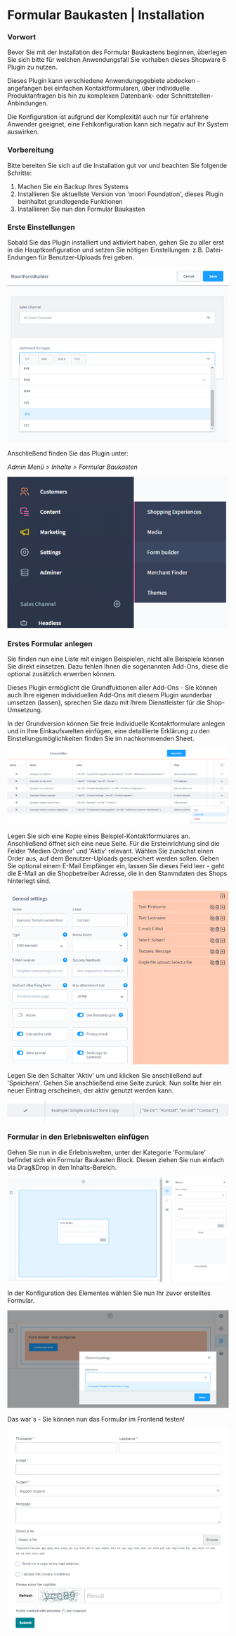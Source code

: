 # Formular Baukasten | Installation

### Vorwort

Bevor Sie mit der Installation des Formular Baukastens beginnen,
überlegen Sie sich bitte für welchen Anwendungsfall Sie vorhaben
dieses Shopware 6 Plugin zu nutzen.

Dieses Plugin kann verschiedene Anwendungsgebiete abdecken -
angefangen bei einfachen Kontaktformularen, über individuelle Produktanfragen
bis hin zu komplexen Datenbank- oder Schnittstellen-Anbindungen.

Die Konfiguration ist aufgrund der Komplexität auch nur für erfahrene Anwender geeignet,
eine Fehlkonfiguration kann sich negativ auf Ihr System auswirken.

### Vorbereitung

Bitte bereiten Sie sich auf die Installation gut vor und beachten Sie folgende Schritte:
1. Machen Sie ein Backup Ihres Systems
2. Installieren Sie aktuellste Version von 'moori Foundation', dieses Plugin beinhaltet grundlegende Funktionen
3. Installieren Sie nun den Formular Baukasten

### Erste Einstellungen

Sobald Sie das Plugin installiert und aktiviert haben, gehen Sie zu aller erst in die 
Hauptkonfiguration und setzen Sie nötigen Einstellungen: z.B. Datei-Endungen für 
Benutzer-Uploads frei geben.

![Plugin Konfiguration](images/setup-1.png)

Anschließend finden Sie das Plugin unter:

*Admin Menü > Inhalte > Formular Baukasten*

![Plugin Konfiguration](images/setup-2.png)

### Erstes Formular anlegen

Sie finden nun eine Liste mit einigen Beispielen, nicht alle Beispiele können Sie direkt 
einsetzen. Dazu fehlen Ihnen die sogenannten Add-Ons, diese die optional zusätzlich erwerben können.

Dieses Plugin ermöglicht die Grundfuktionen aller Add-Ons - Sie können auch Ihre eigenen individuellen Add-Ons 
mit diesem Plugin wunderbar umsetzen (lassen), sprechen Sie dazu mit Ihrem Dienstleister für die Shop-Umsetzung.

In der Grundversion können Sie freie Individuelle Kontaktformulare anlegen und in Ihre Einkaufswelten einfügen, 
eine detaillierte Erklärung zu den Einstellungsmöglichkeiten finden Sie im nachkommenden Sheet.

![Plugin Konfiguration](images/setup-3.png)

Legen Sie sich eine Kopie eines Beispiel-Kontaktformulares an. Anschließend öffnet sich eine neue Seite. Für die Ersteinrichtung
sind die Felder 'Medien Ordner' und 'Aktiv' relevant. Wählen Sie zunächst einen Order aus, auf dem Benutzer-Uploads
gespeichert werden sollen. Geben Sie optional einem E-Mail Empfänger ein, lassen Sie dieses Feld leer - geht die E-Mail 
an die Shopbetreiber Adresse, die in den Stammdaten des Shops hinterlegt sind. 

![Plugin Konfiguration](images/setup-4.png)

Legen Sie den Schalter 'Aktiv' um und klicken Sie anschließend auf 'Speichern'. Gehen Sie anschließend eine Seite zurück.
Nun sollte hier ein neuer Eintrag erscheinen, der aktiv genutzt werden kann.

![Plugin Konfiguration](images/setup-5.png)

### Formular in den Erlebniswelten einfügen

Gehen Sie nun in die Erlebniswelten, unter der Kategorie 'Formulare' befindet sich ein Formular Baukasten Block. Diesen
ziehen Sie nun einfach via Drag&Drop in den Inhalts-Bereich.

![Plugin Konfiguration](images/setup-6.png)

In der Konfiguration des Elementes wählen Sie nun Ihr zuvor erstelltes Formular.

![Plugin Konfiguration](images/setup-7.png)

Das war`s - Sie können nun das Formular im Frontend testen!

![Plugin Konfiguration](images/setup-8.png)










